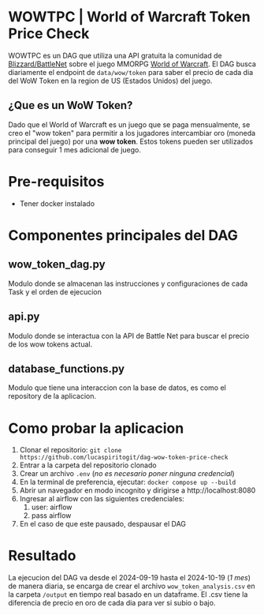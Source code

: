 # WOWTPC | World of Warcraft Token Price Check

WOWTPC es un DAG que utiliza una API gratuita la comunidad de [Blizzard/BattleNet](https://us.shop.battle.net/es-es) sobre el juego MMORPG [World of Warcraft](https://worldofwarcraft.blizzard.com/es-es/). El DAG busca diariamente el endpoint de `data/wow/token` para saber el precio de cada dia del WoW Token en la region de US (Estados Unidos) del juego.

## ¿Que es un WoW Token?

Dado que el World of Warcraft es un juego que se paga mensualmente, se creo el "wow token" para permitir a los jugadores intercambiar oro (moneda principal del juego) por una **wow token**. Estos tokens pueden ser utilizados para conseguir 1 mes adicional de juego.

# Pre-requisitos

- Tener docker instalado

# Componentes principales del DAG

## wow_token_dag.py

Modulo donde se almacenan las instrucciones y configuraciones de cada Task y el orden de ejecucion

## api.py

Modulo donde se interactua con la API de Battle Net para buscar el precio de los wow tokens actual.

## database_functions.py

Modulo que tiene una interaccion con la base de datos, es como el repository de la aplicacion.

# Como probar la aplicacion

1. Clonar el repositorio: `git clone https://github.com/lucaspiritogit/dag-wow-token-price-check`
2. Entrar a la carpeta del repositorio clonado
3. Crear un archivo `.env` (_no es necesario poner ninguna credencial_)
4. En la terminal de preferencia, ejecutar: `docker compose up --build`
5. Abrir un navegador en modo incognito y dirigirse a http://localhost:8080
6. Ingresar al airflow con las siguientes credenciales:
   1. user: airflow
   2. pass airflow
7. En el caso de que este pausado, despausar el DAG

# Resultado

La ejecucion del DAG va desde el 2024-09-19 hasta el 2024-10-19 (_1 mes_) de manera diaria, se encarga de crear el archivo `wow_token_analysis.csv` en la carpeta `/output` en tiempo real basado en un dataframe. El .csv tiene la diferencia de precio en oro de cada dia para ver si subio o bajo.

